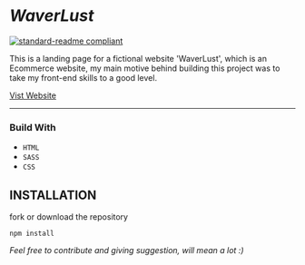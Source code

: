 # _WaverLust_

[![standard-readme compliant](https://img.shields.io/badge/LinkedIn-blue.svg?style=flat-square)](https://www.linkedin.com/in/sahil-darji-11ab3a1ab/)

This is a landing page for a fictional website 'WaverLust', which is an Ecommerce website, my main motive behind building this project was to take my front-end skills to a good level.

[Vist Website](https://sahil-1602.github.io/WaverLust/)

---

### Build With

- `HTML`
- `SASS`
- `CSS`

## INSTALLATION

fork or download the repository

```npm
npm install
```

_Feel free to contribute and giving suggestion, will mean a lot :)_
